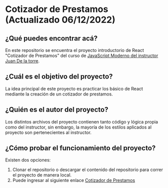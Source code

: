 # Cotizador de Prestamos (Actualizado 06/12/2022)

## ¿Qué puedes encontrar acá?
En este repositorio se encuentra el proyecto introductorio de React "Cotizador de Prestamos" del curso de [JavaScript Moderno del instructor Juan De la torre](https://www.udemy.com/course/javascript-moderno-guia-definitiva-construye-10-proyectos/).

## ¿Cuál es el objetivo del proyecto?
La idea principal de este proyecto es practicar los básico de React mediante la creación de un cotizador de prestamos.

## ¿Quién es el autor del proyecto?
Los distintos archivos del proyecto contienen tanto código y lógica propia como del instructor, sin embargo, la mayoría de los estilos aplicados al proyecto son pertenecientes al instructor. 

## ¿Cómo probar el funcionamiento del proyecto?

Existen dos opciones:

1. Clonar el repositorio o descargar el contenido del repositorio para correr el proyecto de manera local.
2. Puede ingresar al siguiente enlace [Cotizador de Prestamos](https://hardcore-curran-5ad595.netlify.app/)